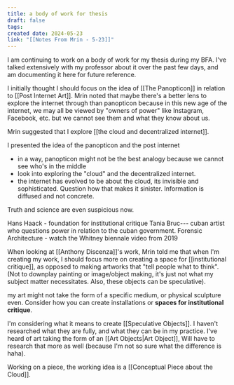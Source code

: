```yaml
---
title: a body of work for thesis
draft: false
tags: 
created date: 2024-05-23
link: "[[Notes From Mrin - 5-23]]"
---
```

I am continuing to work on a body of work for my thesis during my BFA. I've talked extensively with my professor about it over the past few days, and am documenting it here for future reference.

I initially thought I should focus on the idea of [[The Panopticon]] in relation to [[Post Internet Art]]. Mrin noted that maybe there's a better lens to explore the internet through than panopticon because in this new age of the internet, we may all be viewed by "owners of power" like Instagram, Facebook, etc. but we cannot see them and what they know about us. 

Mrin suggested that I explore [[the cloud and decentralized internet]]. 

I presented the idea of the panopticon and the post internet
- in a way, panopticon might not be the best analogy because we cannot see who's in the middle
- look into exploring the "cloud" and the decentralized internet.
- the internet has evolved to be about the cloud, its invisible and sophisticated. Question how that makes it sinister. Information is diffused and not concrete.

Truth and science are even suspicious now. 

Hans Haack - foundation for institutional critique
Tania Bruc--- cuban artist who questions power in relation to the cuban government.
Forensic Architecture - watch the Whitney biennale video from 2019


When looking at [[Anthony Discenza]]'s work, Mrin told me that when I'm creating my work, I should focus more on creating a space for [[institutional critique]], as opposed to making artworks that "tell people what to think". (Not to downplay painting or image/object making, it's just not what my subject matter necessitates. Also, these objects can be speculative).


my art might not take the form of a specific medium, or physical sculpture even. Consider how you can create installations or **spaces for institutional critique**. 

I'm considering what it means to create [[Speculative Objects]]. I haven't researched what they are fully, and what they can be in my practice. I've heard of art taking the form of an [[Art Objects|Art Object]], Will have to research that more as well (because I'm not so sure what the difference is haha).

Working on a piece, the working idea is a [[Conceptual Piece about the Cloud]]. 
